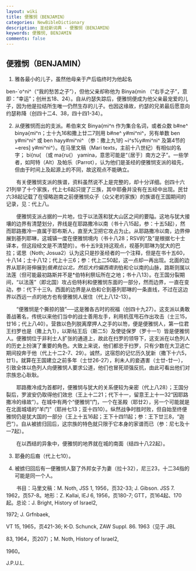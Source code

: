```yaml
---
layout: wiki
title: 便雅悯（BENJAMIN）
categories: NewBibleDictionary
description: 圣经新词典 - 便雅悯（BENJAMIN）
keywords: 便雅悯, BENJAMIN
comments: false
---
```


## 便雅悯（BENJAMIN）

1. 雅各最小的儿子，虽然他母亲于产后临终时为他起名

ben-`o^ni^（“我的愁苦之子”），但他父亲却称他为 Binya{min （“右手之子”，意即：“幸运”；创卅五18、24）。自从约瑟失踪后，便雅悯便成为他父亲最宠爱的儿子，因为他是拉结所生唯一仍然生存的儿子。也因这缘故，约瑟的兄弟最后愿意向约瑟称降（创四十二4、38，四十四1-34）。

2. 从便雅悯而出的支派。希伯来文 Binya{mi^n 作为集合名词，或者众数 b#ne^ binya{mi^n；士十九16和撒上廿二7则用 b#ne^ y#mi^ni^，另有单数 ben y#mi^ni^ 或 ben hayy#mi^ni^ （参：撒上九1的 ~i^s%y#mi^ni^ 及第4节的 ~eres] y#mi^ni^）。在马里文稿（Mari texts，主前十八世纪）有相似的名字； bi{nu{ （或 ma{ru{） yamina，意思可能是“〔居于〕南方之子”。一些学者，如阿特（Alt）及帕乐（Parrot），认为他们是圣经的便雅悯支派的祖先，但由于时间上及起源上的不同，故这观点不能确立。

 　　有关便雅悯支派的族谱，资料虽然说不上是完整的，却十分详细。创四十六21列举了十个家族，代上七6起只提了三族，其中耶叠并没有在五经中出现。民廿六38起记载了在侵略迦南之前便雅悯众子（众父老的家族）的族谱在王国期间的记录，见：代上八。

 　　便雅悯支派占据的一片地，位于以法莲和犹大山区之间的要隘。这地与犹大接壤的边界有清楚划分，界线是在耶路撒冷以南（书十八15起，参：十五5起），然而耶路撒冷一直属于耶布斯人，直至大卫把它攻占为止。从耶路撒冷以南，边界伸展到基列耶琳，这城镇一度在便雅悯境内（书十八28；RSV的“及”是根据七十士译本，但这段经文是不清楚的）。书十五9支持这观点，视基列耶琳为犹大的巴拉；诺思（Noth; Josua2）认为这只是抄圣经者的一个注释，但是在书十五60，十八14；士十八12；代上十三6；参：代上二50起，这一点却一再出现。北面的边界从耶利哥伸展到*俄弗拉以北，然后大约偏西南到*伯和仑以南的山脉，路斯则属以法莲（但可能最初路斯并不是*伯特利祭坛所在之地；书十八13）。在王国分裂期间，“以法莲”（即北国）攻占伯特利和便雅悯东面的一部分，然而边界，一直在变动，参：代下十三9。西面的边界是从伯和仑到基列耶琳的一条直线，不过在这边界以西远一点的地方也有便雅悯人居住（代上八12-13）。

 　　“便雅悯是个撕掠的狼”──这是雅各古时的祝福（创四十九27）。这支派以勇敢善战著名，传统以来他们当中的战士善用左手，利用机弦甩石作出攻击（士三15，廿16；代上八40）。营救以色列脱离摩押人之手的以笏，便是便雅悯人，第一位君王扫罗也是（撒上九1），以斯帖王后（斯二5）及使徒保罗（罗十一1）皆是便雅悯人。便雅悯位于非利士人扩张的通道上，故此在扫罗的领导下，这支派在以色列人的历史上扮演了重要的角色。大致上来说，他们都忠于扫罗，只有少数在大卫逃亡期间投奔于他（代上十二2-7、29）。诚然，这宿怨的记忆历久犹新（撒下十六5，廿1）。就算在王国建立之前多年（士廿26-27），利未人的妾遇害（士廿-廿一），引致全体以色列人向便雅悯人要求公道，他们也冒死顽强反抗，由此可看出他们对宗族忠心耿耿。

 　　耶路撒冷成为首都时，便雅悯与犹大的关系便较为亲密（代上八28）；王国分裂后，罗波安仍取得他们效忠（王上十二21；代下十一，留意王上十一32“因耶路撒冷的缘故”）。在城中有两个“便雅悯”门，一个在圣殿（耶廿2），另一个可能就是在北面城墙的“羊门”（耶卅七13；亚十四10）。纵然战争时胜时败，但自始至终便雅悯仍是犹大国的一部分（王上十五16起；王下十四11起；参：王下廿三8，“迦巴”）。自从被掳归回后，这宗族的特色就只限于它本身的家谱而已（参：尼七及十一7起）。

 　　在以西结的异象中，便雅悯的地界就在城的南面（结四十八22起）。

3. 耶叠的后裔（代上七10）。

4. 被掳归回后有一便雅悯人娶了外邦女子为妻（拉十32），尼三23，十二34指的可能是同一个人。

　　书目：马里文稿：M. Noth, JSS 1, 1956，页32-33; J. Gibson. JSS 7. 1962，页57-8。地形：Z. Kallai, IEJ 6, 1956，页180-7; GTT，页164起、170起。总论：J. Bright, History of Israel2,

1972; J. Grfnbaek,

VT 15, 1965，页421-36; K-D. Schunck, ZAW Suppl. 86. 1963（见于 JBL

83, 1964，页207）；M. Noth, History of Israel2,

1960。

J.P.U.L.






